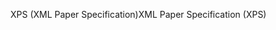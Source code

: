 <span data-ttu-id="95a39-101">XPS (XML Paper Specification)</span><span class="sxs-lookup"><span data-stu-id="95a39-101">XML Paper Specification (XPS)</span></span>